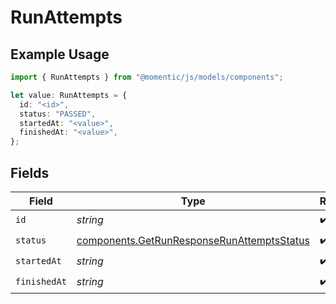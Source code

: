 # RunAttempts

## Example Usage

```typescript
import { RunAttempts } from "@momentic/js/models/components";

let value: RunAttempts = {
  id: "<id>",
  status: "PASSED",
  startedAt: "<value>",
  finishedAt: "<value>",
};
```

## Fields

| Field                                                                                                    | Type                                                                                                     | Required                                                                                                 | Description                                                                                              |
| -------------------------------------------------------------------------------------------------------- | -------------------------------------------------------------------------------------------------------- | -------------------------------------------------------------------------------------------------------- | -------------------------------------------------------------------------------------------------------- |
| `id`                                                                                                     | *string*                                                                                                 | :heavy_check_mark:                                                                                       | N/A                                                                                                      |
| `status`                                                                                                 | [components.GetRunResponseRunAttemptsStatus](../../models/components/getrunresponserunattemptsstatus.md) | :heavy_check_mark:                                                                                       | N/A                                                                                                      |
| `startedAt`                                                                                              | *string*                                                                                                 | :heavy_check_mark:                                                                                       | N/A                                                                                                      |
| `finishedAt`                                                                                             | *string*                                                                                                 | :heavy_check_mark:                                                                                       | N/A                                                                                                      |